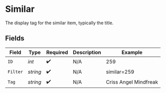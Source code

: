 # Similar

The display tag for the similar item, typically the title.


## Fields

| Field                 | Type                  | Required              | Description           | Example               |
| --------------------- | --------------------- | --------------------- | --------------------- | --------------------- |
| `ID`                  | *int*                 | :heavy_check_mark:    | N/A                   | 259                   |
| `Filter`              | *string*              | :heavy_check_mark:    | N/A                   | similar=259           |
| `Tag`                 | *string*              | :heavy_check_mark:    | N/A                   | Criss Angel Mindfreak |